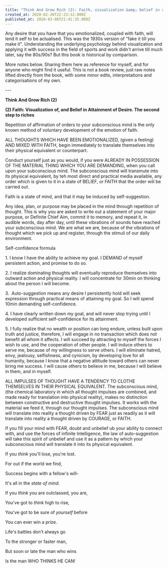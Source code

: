 ```yaml
---
title: "Think And Grow Rich (2): Faith, visualization &amp; belief in attainment of Desire"
created_at: 2020-02-26T22:23:12.000Z
published_at: 2020-03-06T21:41:35.000Z
---
```

Any desire that you have that you emotionalized, coupled with faith, will lend it self to be actualised. This was the 1930s version of "fake it till you make it". Understanding the underlying psychology behind visualization and applying it with success in the field of sports and work didn't arrive till much later, say the 80s/90s? But this book is historical by comparison. 

  

More notes below. Sharing them here as reference for myself, and for anyone who might find it useful. This is not a book review, just raw notes lifted directly from the book, with some minor edits, interpretations and categorisations of my own.

  

\---

  

**Think And Grow Rich (2)**

  

**(2) Faith: Visualization of, and Belief in Attainment of Desire. The second step to riches**

  

Repetition of affirmation of orders to your subconscious mind is the only known method of voluntary development of the emotion of faith.

  

ALL THOUGHTS WHICH HAVE BEEN EMOTIONALIZED, (given a feeling) AND MIXED WITH FAITH, begin immediately to translate themselves into their physical equivalent or counterpart.

  

Conduct yourself just as you would, if you were ALREADY IN POSSESSION OF THE MATERIAL THING WHICH YOU ARE DEMANDING, when you call upon your subconscious mind. The subconscious mind will transmute into its physical equivalent, by teh most direct and practical media available, any order which is given to it in a state of BELIEF, or FAITH that the order will be carried out.

  

Faith is a state of mind, and that it may be induced by self-suggestion.

  

Any idea, plan, or purpose may be placed in the mind through repetition of thought. This is why you are asked to write out a statement of your major purpose, or Definite Chief Aim, commit it to memory, and repeat it, in audible words, day after day, until these vibrations of sounds have reached your subconscious mind. We are what we are, because of the vibrations of thought which we pick up and register, through the stimuli of our daily environment.

  

Self-confidence formula

1\. I know I have the ability to achieve my goal. I DEMAND of myself persistent action, and promise to do so.

2\. I realize dominating thoughts will eventually reproduce themselves into outward action and physical reality. I will concentrate for 30min on thinking about the person I will become.

3\.  Auto-suggestion means any desire I persistently hold will seek expression through practical means of attaining my goal. So I will spend 10min demanding self-confidence.

4\. I have clearly written down my goal, and will never stop trying until I developed sufficient self-confidence for its attainment.

5\. I fully realize that no wealth or position can long endure, unless built upon truth and justice, therefore, I will engage in no transaction which does not benefit all whom it affects. I will succeed by attracting to myself the forces I wish to use, and the cooperation of other people. I will induce others to serve me, because of my willingness to serve others. I will eliminate hatred, envy, jealousy, selfishness, and cynicism, by developing love for all humanity, because I know that a negative attitude toward others can never bring me success. I will cause others to believe in me, because I will believe in them, and in myself.

  

ALL IMPULSES OF THOUGHT HAVE A TENDENCY TO CLOTHE THEMSELVES IN THEIR PHYSICAL EQUIVALENT. The subconscious mind, (the chemical laboratory in which all thought impulses are combined, and made ready for translation into physical reality), makes no distinction between constructive and destructive thought impulses. It works with the material we feed it, through our thought impulses. The subconscious mind will translate into reality a thought driven by FEAR just as readily as it will translate into reality a thought driven by COURAGE, or FAITH.

  

If you fill your mind with FEAR, doubt and unbelief ub your ability to connect with, and use the forces of infinite Intelligence, the law of auto-suggestion will take this spirit of unbelief and use it as a pattern by which your subconscious mind will translate it into its physical equivalent.

  

If you _think_ you'll lose, you're lost.

For out if the world we find, 

Success begins with a fellow's will-

It's all in the _state of mind_.

  

If you _think_ you are outclassed, you are,

You've got to _think_ high to rise,

You've got to be sure of _yourself_ before

You can ever win a prize.

  

Life's battles don't always go

To the stronger or faster man,

But soon or late the man who wins

Is the man WHO THINKS HE CAN!

